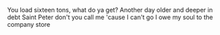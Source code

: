 You load sixteen tons, what do ya get?
Another day older and deeper in debt
Saint Peter don't you call me 'cause I can't go
I owe my soul to the company store
